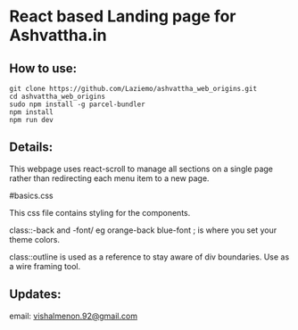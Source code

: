 # React based Landing page for Ashvattha.in


## How to use:

```
git clone https://github.com/Laziemo/ashvattha_web_origins.git
cd ashvattha_web_origins
sudo npm install -g parcel-bundler
npm install
npm run dev

```

## Details:

This webpage uses  react-scroll to manage all sections on a single page rather than redirecting each menu item to a new page.


#basics.css

This css file contains styling for the components.

class::<color>-back and <color>-font/ eg orange-back blue-font ; is where you set your theme colors.

class::outline is used as a reference to stay aware of div boundaries. Use as a wire framing tool.

## Updates:

email: vishalmenon.92@gmail.com
